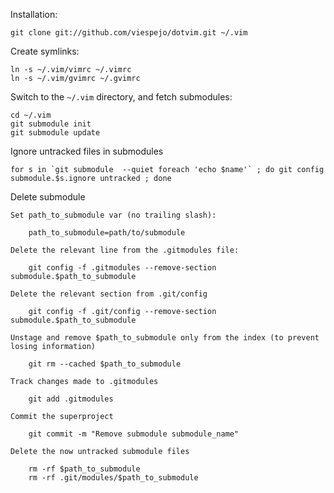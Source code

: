 Installation:

    git clone git://github.com/viespejo/dotvim.git ~/.vim

Create symlinks:

    ln -s ~/.vim/vimrc ~/.vimrc
    ln -s ~/.vim/gvimrc ~/.gvimrc

Switch to the `~/.vim` directory, and fetch submodules:

    cd ~/.vim
    git submodule init
    git submodule update

Ignore untracked files in submodules

    for s in `git submodule  --quiet foreach 'echo $name'` ; do git config submodule.$s.ignore untracked ; done
    
Delete submodule

    Set path_to_submodule var (no trailing slash):

        path_to_submodule=path/to/submodule

    Delete the relevant line from the .gitmodules file:

        git config -f .gitmodules --remove-section submodule.$path_to_submodule

    Delete the relevant section from .git/config

        git config -f .git/config --remove-section submodule.$path_to_submodule

    Unstage and remove $path_to_submodule only from the index (to prevent losing information)

        git rm --cached $path_to_submodule

    Track changes made to .gitmodules

        git add .gitmodules

    Commit the superproject

        git commit -m "Remove submodule submodule_name"

    Delete the now untracked submodule files

        rm -rf $path_to_submodule
        rm -rf .git/modules/$path_to_submodule
